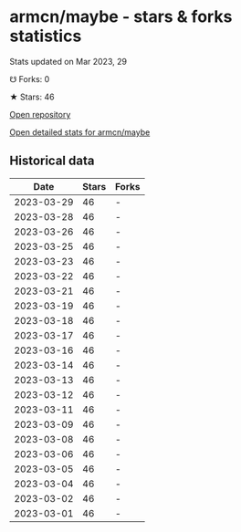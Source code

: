 # armcn/maybe - stars & forks statistics

Stats updated on Mar 2023, 29

☋ Forks: 0

★ Stars: 46

[Open repository](https://github.com/armcn/maybe)

[Open detailed stats for armcn/maybe](https://reviewgithub.com/rep/armcn/maybe)

## Historical data
| Date | Stars | Forks |
|------|-------|-------|
| 2023-03-29 | 46 | - | 
| 2023-03-28 | 46 | - | 
| 2023-03-26 | 46 | - | 
| 2023-03-25 | 46 | - | 
| 2023-03-23 | 46 | - | 
| 2023-03-22 | 46 | - | 
| 2023-03-21 | 46 | - | 
| 2023-03-19 | 46 | - | 
| 2023-03-18 | 46 | - | 
| 2023-03-17 | 46 | - | 
| 2023-03-16 | 46 | - | 
| 2023-03-14 | 46 | - | 
| 2023-03-13 | 46 | - | 
| 2023-03-12 | 46 | - | 
| 2023-03-11 | 46 | - | 
| 2023-03-09 | 46 | - | 
| 2023-03-08 | 46 | - | 
| 2023-03-06 | 46 | - | 
| 2023-03-05 | 46 | - | 
| 2023-03-04 | 46 | - | 
| 2023-03-02 | 46 | - | 
| 2023-03-01 | 46 | - | 

